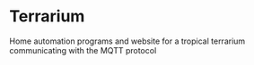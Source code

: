 # Terrarium
Home automation programs and website for a tropical terrarium communicating with the MQTT protocol
